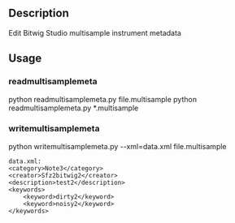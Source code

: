 
## Description
Edit Bitwig Studio multisample instrument metadata

## Usage
### readmultisamplemeta
python readmultisamplemeta.py file.multisample
python readmultisamplemeta.py *.multisample
### writemultisamplemeta
python writemultisamplemeta.py --xml=data.xml file.multisample

```
data.xml:
<category>Note3</category>
<creator>Sfz2bitwig2</creator>
<description>test2</description>
<keywords>
    <keyword>dirty2</keyword>
    <keyword>noisy2</keyword>
</keywords>
```


